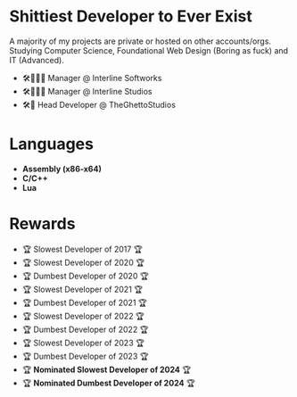 # Shittiest Developer to Ever Exist

A majority of my projects are private or hosted on other accounts/orgs. Studying Computer Science, Foundational Web Design (Boring as fuck) and IT (Advanced). 

- 🛠️👷👨‍💼 Manager @ Interline Softworks  
- 🛠️👷👨‍💼 Manager @ Interline Studios  
- 🛠️👷 Head Developer @ TheGhettoStudios  

# Languages

- **Assembly (x86-x64)**
- **C/C++**  
- **Lua**  

# Rewards

- 🏆 Slowest Developer of 2017 🏆
- 🏆 Slowest Developer of 2020 🏆
- 🏆 Dumbest Developer of 2020 🏆
- 🏆 Slowest Developer of 2021 🏆
- 🏆 Dumbest Developer of 2021 🏆
- 🏆 Slowest Developer of 2022 🏆
- 🏆 Dumbest Developer of 2022 🏆
- 🏆 Slowest Developer of 2023 🏆
- 🏆 Dumbest Developer of 2023 🏆
- 🏆 **Nominated Slowest Developer of 2024** 🏆
- 🏆 **Nominated Dumbest Developer of 2024** 🏆
